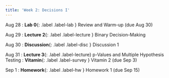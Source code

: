 ```yaml
---
title: 'Week 2: Decisions I'
---
```


Aug 28
: **Lab 0**{: .label .label-lab } Review and Warm-up (due Aug 30)

Aug 29
: **Lecture 2**{: .label .label-lecture } Binary Decision-Making

Aug 30
: **Discussion**{: .label .label-disc } Discussion 1

Aug 31
: **Lecture 3**{: .label .label-lecture} p-Values and Multiple Hypothesis Testing
: **Vitamin**{: .label .label-survey } Vitamin 2 (due Sep 3)

Sep 1
: **Homework**{: .label .label-hw } Homework 1 (due Sep 15)